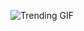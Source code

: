 
<!-- GIF_SECTION -->
![Trending GIF](https://media0.giphy.com/media/v1.Y2lkPThiYjIxNzcyZWx1YzF5aWJ4ZXc2bGkxZHFiMGR6bW0zc2ZvazNrOXU4MWJsYTd0MyZlcD12MV9naWZzX3NlYXJjaCZjdD1n/l1Avz2eLA4YdEym3u/giphy.gif)
<!-- END_GIF_SECTION -->
